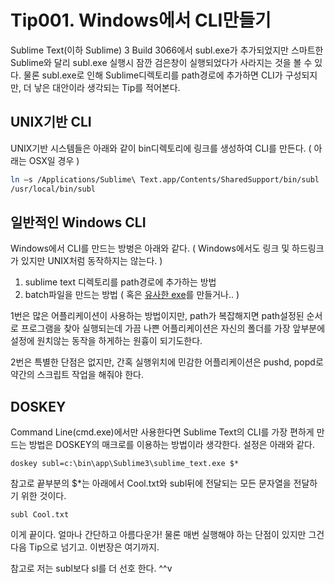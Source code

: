 # Tip001. Windows에서 CLI만들기

Sublime Text(이하 Sublime) 3 Build 3066에서 subl.exe가 추가되었지만 스마트한 Sublime와 달리 subl.exe 실행시 잠깐 검은창이 실행되었다가 사라지는 것을 볼 수 있다. 물론 subl.exe로 인해 Sublime디렉토리를 path경로에 추가하면 CLI가 구성되지만, 더 낳은 대안이라 생각되는 Tip를 적어본다.

## UNIX기반 CLI

UNIX기반 시스템들은 아래와 같이 bin디렉토리에 링크를 생성하여 CLI를 만든다. ( 아래는 OSX일 경우 )

```sh
ln –s /Applications/Sublime\ Text.app/Contents/SharedSupport/bin/subl
/usr/local/bin/subl
```

## 일반적인 Windows CLI

Windows에서 CLI를 만드는 방벙은 아래와 같다. ( Windows에서도 링크 및 하드링크가 있지만 UNIX처럼 동작하지는 않는다. )

1. sublime text 디렉토리를 path경로에 추가하는 방법
2. batch파일을 만드는 방법 ( 혹은 [유사한 exe](https://scotch.io/tutorials/open-sublime-text-from-the-command-line-using-subl-exe-windows)를 만들거나.. )

1번은 많은 어플리케이션이 사용하는 방법이지만, path가 복잡해지면 path설정된 순서로 프로그램을 찾아 실행되는데 가끔 나쁜 어플리케이션은 자신의 폴더를 가장 앞부분에 설정에 원치않는 동작을 하게하는 원흉이 되기도한다.

2번은 특별한 단점은 없지만, 간혹 실행위치에 민감한 어플리케이션은 pushd, popd로 약간의 스크립트 작업을 해줘야 한다.


## DOSKEY

Command Line(cmd.exe)에서만 사용한다면 Sublime Text의 CLI를 가장 편하게 만드는 방법은 DOSKEY의 매크로를 이용하는 방법이라 생각한다. 설정은 아래와 같다.

```batch
doskey subl=c:\bin\app\Sublime3\sublime_text.exe $*
```

참고로 끝부분의 $*는 아래에서 Cool.txt와 subl뒤에 전달되는 모든 문자열을 전달하기 위한 것이다.

```batch
subl Cool.txt
```

이게 끝이다. 얼마나 간단하고 아름다운가! 물론 매번 실행해야 하는 단점이 있지만 그건 다음 Tip으로 넘기고. 이번장은 여기까지.

참고로 저는 subl보다 sl를 더 선호 한다. ^^v